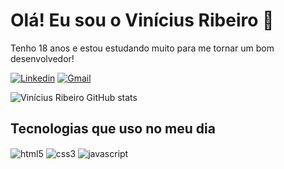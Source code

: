 # Olá! Eu sou o Vinícius Ribeiro 👋

Tenho 18 anos e estou estudando muito para me tornar um bom desenvolvedor!

[![Linkedin](https://img.shields.io/badge/LinkedIn-0077B5?style=for-the-badge&logo=linkedin&logoColor=white)](https://www.linkedin.com/in/vini-rbeiro)
[![Gmail](https://img.shields.io/badge/Gmail-D14836?style=for-the-badge&logo=gmail&logoColor=white)](mailto:viniribeiro423@gmail.com)

![Vinícius Ribeiro GitHub stats](https://github-readme-stats.vercel.app/api?username=vini-rbeiro&show_icons=true&theme=dark)

## Tecnologias que uso no meu dia

<div style="display: inline_block">
    <img align="center" src="https://img.shields.io/badge/HTML5-E34F26?style=for-the-badge&logo=html5&logoColor=white" alt="html5">
    <img align="center" src="https://img.shields.io/badge/CSS3-1572B6?style=for-the-badge&logo=css3&logoColor=white" alt="css3">
    <img align="center" src="https://img.shields.io/badge/JavaScript-323330?style=for-the-badge&logo=javascript&logoColor=F7DF1E" alt="javascript">
</div>
